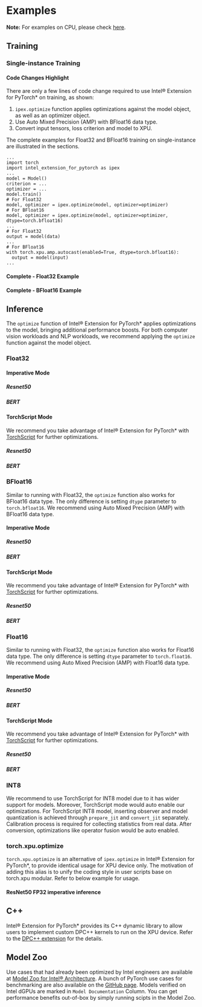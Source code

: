 Examples
========

**Note:** For examples on CPU, please check [here](../../../cpu/latest/tutorials/examples.html).

## Training

### Single-instance Training

#### Code Changes Highlight

There are only a few lines of code change required to use Intel® Extension for PyTorch\* on training, as shown:
1. `ipex.optimize` function applies optimizations against the model object, as well as an optimizer object.
2.  Use Auto Mixed Precision (AMP) with BFloat16 data type.
3.  Convert input tensors, loss criterion and model to XPU.

The complete examples for Float32 and BFloat16 training on single-instance are illustrated in the sections.

```
...
import torch
import intel_extension_for_pytorch as ipex
...
model = Model()
criterion = ...
optimizer = ...
model.train()
# For Float32
model, optimizer = ipex.optimize(model, optimizer=optimizer)
# For BFloat16
model, optimizer = ipex.optimize(model, optimizer=optimizer, dtype=torch.bfloat16)
...
# For Float32
output = model(data)
...
# For BFloat16
with torch.xpu.amp.autocast(enabled=True, dtype=torch.bfloat16):
  output = model(input)
...
```

#### Complete - Float32 Example

[//]: # (marker_train_single_fp32_complete)
[//]: # (marker_train_single_fp32_complete)

#### Complete - BFloat16 Example

[//]: # (marker_train_single_bf16_complete)
[//]: # (marker_train_single_bf16_complete)

## Inference

The `optimize` function of Intel® Extension for PyTorch\* applies optimizations to the model, bringing additional performance boosts. For both computer vision workloads and NLP workloads, we recommend applying the `optimize` function against the model object.

### Float32

#### Imperative Mode

##### Resnet50

[//]: # (marker_inf_rn50_imp_fp32)
[//]: # (marker_inf_rn50_imp_fp32)

##### BERT

[//]: # (marker_inf_bert_imp_fp32)
[//]: # (marker_inf_bert_imp_fp32)

#### TorchScript Mode

We recommend you take advantage of Intel® Extension for PyTorch\* with [TorchScript](https://pytorch.org/docs/stable/jit.html) for further optimizations.

##### Resnet50

[//]: # (marker_inf_rn50_ts_fp32)
[//]: # (marker_inf_rn50_ts_fp32)

##### BERT

[//]: # (marker_inf_bert_ts_fp32)
[//]: # (marker_inf_bert_ts_fp32)

### BFloat16

Similar to running with Float32, the `optimize` function also works for BFloat16 data type. The only difference is setting `dtype` parameter to `torch.bfloat16`.
We recommend using Auto Mixed Precision (AMP) with BFloat16 data type.


#### Imperative Mode

##### Resnet50

[//]: # (marker_inf_rn50_imp_bf16)
[//]: # (marker_inf_rn50_imp_bf16)

##### BERT

[//]: # (marker_inf_bert_imp_bf16)
[//]: # (marker_inf_bert_imp_bf16)

#### TorchScript Mode

We recommend you take advantage of Intel® Extension for PyTorch\* with [TorchScript](https://pytorch.org/docs/stable/jit.html) for further optimizations.

##### Resnet50

[//]: # (marker_inf_rn50_ts_bf16)
[//]: # (marker_inf_rn50_ts_bf16)

##### BERT

[//]: # (marker_inf_bert_ts_bf16)
[//]: # (marker_inf_bert_ts_bf16)

### Float16

Similar to running with Float32, the `optimize` function also works for Float16 data type. The only difference is setting `dtype` parameter to `torch.float16`.
We recommend using Auto Mixed Precision (AMP) with Float16 data type.

#### Imperative Mode

##### Resnet50

[//]: # (marker_inf_rn50_imp_fp16)
[//]: # (marker_inf_rn50_imp_fp16)

##### BERT

[//]: # (marker_inf_bert_imp_fp16)
[//]: # (marker_inf_bert_imp_fp16)

#### TorchScript Mode

We recommend you take advantage of Intel® Extension for PyTorch\* with [TorchScript](https://pytorch.org/docs/stable/jit.html) for further optimizations.

##### Resnet50

[//]: # (marker_inf_rn50_ts_fp16)
[//]: # (marker_inf_rn50_ts_fp16)

##### BERT

[//]: # (marker_inf_bert_ts_fp16)
[//]: # (marker_inf_bert_ts_fp16)

### INT8

We recommend to use TorchScript for INT8 model due to it has wider support for models. Moreover, TorchScript mode would auto enable our optimizations. For TorchScript INT8 model, inserting observer and model quantization is achieved through `prepare_jit` and `convert_jit` separately. Calibration process is required for collecting statistics from real data. After conversion, optimizations like operator fusion would be auto enabled.

[//]: # (marker_int8_static)
[//]: # (marker_int8_static)

### torch.xpu.optimize

`torch.xpu.optimize` is an alternative of `ipex.optimize` in Intel® Extension for PyTorch\*, to provide identical usage for XPU device only. The motivation of adding this alias is to unify the coding style in user scripts base on torch.xpu modular. Refer to below example for usage.

#### ResNet50 FP32 imperative inference

[//]: # (marker_inf_rn50_imp_fp32_alt)
[//]: # (marker_inf_rn50_imp_fp32_alt)

## C++

Intel® Extension for PyTorch\* provides its C++ dynamic library to allow users to implement custom DPC++ kernels to run on the XPU device. Refer to the [DPC++ extension](./features/DPC++_Extension.md) for the details.

## Model Zoo

Use cases that had already been optimized by Intel engineers are available at [Model Zoo for Intel® Architecture](https://github.com/IntelAI/models/tree/v2.11.0). A bunch of PyTorch use cases for benchmarking are also available on the [GitHub page](https://github.com/IntelAI/models/tree/v2.11.0#use-cases). Models verified on Intel dGPUs are marked in `Model Documentation` Column. You can get performance benefits out-of-box by simply running scipts in the Model Zoo.
